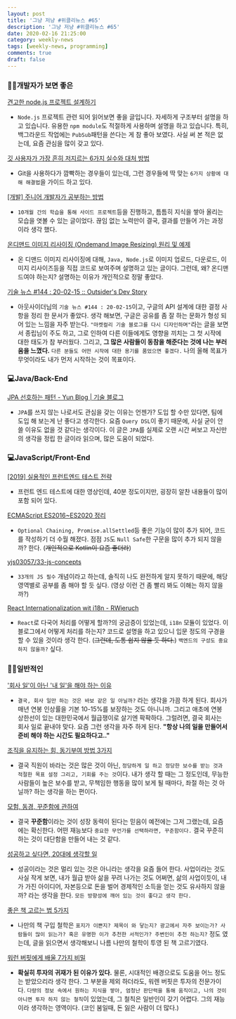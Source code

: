 ```yaml
---
layout: post
title: '그냥 저냥 #위클리뉴스 #65'
description: '그냥 저냥 #위클리뉴스 #65'
date: 2020-02-16 21:25:00
category: weekly-news
tags: [weekly-news, programming]
comments: true
draft: false
---
```


### 👍🏻개발자가 보면 좋은

[견고한 node.js 프로젝트 설계하기](https://velog.io/@hopsprings2/%EA%B2%AC%EA%B3%A0%ED%95%9C-node.js-%ED%94%84%EB%A1%9C%EC%A0%9D%ED%8A%B8-%EC%95%84%ED%82%A4%ED%85%8D%EC%B3%90-%EC%84%A4%EA%B3%84%ED%95%98%EA%B8%B0?fbclid=IwAR1EQrbvRXgFUe3tbnOHgGfK4yRthBC8ZwZIyp4hAsXfR-zoQmBbp9WCRsY)

- `Node.js` 프로젝트 관련 되어 읽어보면 좋을 글입니다. 자세하게 구조부터 설명을 하고 있습니다. 유용한 `npm module`도 적절하게 사용하며 설명을 하고 있습니다. 특히, 백그라운드 작업에는 `PubSub`패턴을 쓴다는 게 참 좋아 보였다. 사실 써 본 적은 없는데, 요즘 관심을 많이 갖고 있다.

[깃 사용자가 가장 흔히 저지르는 6가지 실수와 대처 방법](http://www.itworld.co.kr/news/142318?fbclid=IwAR3V210Nvav-lwy_WnNy6bzZ-pX6MA3_dQRq-oRiAET65AXC85btHa42bC4#csidx141596ceb4fa221a7af7cdd6402973f)

- Git을 사용하다가 깜빡하는 경우들이 있는데, 그런 경우들에 딱 맞는 `6가지 상황에 대해 해결법`을 가이드 하고 있다.

[[개발] 주니어 개발자가 공부하는 방법](https://medium.com/graphql-seoul/%EA%B0%9C%EB%B0%9C-%EC%A3%BC%EB%8B%88%EC%96%B4-%EA%B0%9C%EB%B0%9C%EC%9E%90%EA%B0%80-%EA%B3%B5%EB%B6%80%ED%95%98%EB%8A%94-%EB%B0%A9%EB%B2%95-677b58e4111d)

- `10개월 간의 학습을 통해 사이드 프로젝트`등을 진행하고, 틈틈히 지식을 쌓아 올리는 모습을 엿볼 수 있는 글이었다. 끊임 없는 노력만이 결국, 결과를 만들어 가는 과정이라 생각 했다.

[온디맨드 이미지 리사이징 (Ondemand Image Resizing) 원리 및 예제](https://roka88.dev/m/102)

- 온 디맨드 이미지 리사이징에 대해, `Java, Node.js`로 이미지 업로드, 다운로드, 이미지 리사이즈등을 직접 코드로 보여주며 설명하고 있는 글이다. 그런데, 왜? 온디맨드여야 하는지? 설명하는 이유가 개인적으로 정말 좋았다.

[기술 뉴스 #144 : 20-02-15 :: Outsider's Dev Story](https://blog.outsider.ne.kr/1477)

- 아웃사이더님의 `기술 뉴스 #144 : 20-02-15`이고, 구글의 API 설계에 대한 결정 사항을 정리 한 문서가 좋았다. 생각 해보면, 구글은 공유를 좀 잘 하는 문화가 형성 되어 있는 느낌을 자주 받는다. `"마켓컬리 기술 블로그를 다시 디자인하며"`라는 글을 보면서 종립님이 주도 하고, 그로 인하여 다른 이들에게도 영향을 끼치는 그 첫 시작에 대한 태도가 참 부러웠다. 그리고, **그 많은 사람들이 동참을 해준다는 것에 나는 부러움을 느꼈다.** `다른 분들도 어떤 시작에 대한 용기를 품었으면 좋겠다.` 나의 올해 목표가 무엇이라도 내가 먼저 시작하는 것이 목표이다.

### 💻Java/Back-End

[JPA 선호하는 패턴 - Yun Blog | 기술 블로그](https://cheese10yun.github.io/jpa-preference/)

- `JPA`를 쓰지 않는 나로서도 관심을 갖는 이유는 언젠가? 도입 할 수만 있다면, 팀에 도입 해 보는게 난 좋다고 생각한다. 요즘 `Query DSL`이 좋기 때문에, 사실 굳이 안 쓸 이유도 없을 것 같다는 생각이다. 이 글은 `JPA`를 실제로 오랜 시간 써보고 자신만의 생각을 정립 한 글이라 읽으며, 많은 도움이 되었다.

### 💻JavaScript/Front-End

[[2019] 실용적인 프런트엔드 테스트 전략](https://www.youtube.com/watch?v=q9d631Nl0_4&feature=youtu.be)

- 프런트 엔드 테스트에 대한 영상인데, 40분 정도이지만, 굉장히 알찬 내용들이 많이 포함 되어 있다.

[ECMAScript ES2016~ES2020 정리](https://junhobaik.github.io/es2016-es2020/)

- `Optional Chaining, Promise.allSettled`등 좋은 기능이 많이 추가 되어, 코드를 작성하기 더 수월 해졌다. 점점 `JS`도 `Null Safe`한 구문을 많이 추가 되지 않을까? 한다. (~~개인적으로 Kotlin이 요즘 좋더라~~)

[yjs03057/33-js-concepts](https://github.com/yjs03057/33-js-concepts)

- `33개의 JS 필수` 개념이라고 하는데, 솔직히 나도 완전하게 알지 못하기 때문에, 해당 영역별로 공부를 좀 해야 할 듯 싶다. (영상 이런 건 좀 빨리 봐도 이해는 하지 않을까?)

[React Internationalization wit i18n - RWieruch](https://www.robinwieruch.de/react-internationalization)

- `React`로 다국어 처리를 어떻게 할까?의 궁금증이 있었는데, `i18n` 모듈이 있었다. 이 블로그에서 어떻게 처리를 하는지? 코드로 설명을 하고 있으니 입문 정도의 구경을 할 수 있을 것이라 생각 한다. (~~그런데, 도통 쉽지 않을 듯 하다.~~) `백엔드의 구성도 중요하지 않을까?` 싶다.

### 🙌🏻일반적인

['회사 일'이 아닌 '내 일'을 해야 하는 이유](https://ppss.kr/archives/211984)

- `결국, 회사 일만 하는 것은 바보 같은 일 아닐까?` 라는 생각을 가끔 하게 된다. 회사가 매년 연봉 인상률을 기본 10-15%를 보장하는 것도 아니니까. 그리고 애초에 연봉 상한선이 있는 대한민국에서 월급쟁이로 살기엔 팍팍하다. 그럴려면, 결국 회사는 회사 일로 끝내야 맞다. 요즘 그런 생각을 자주 하게 된다. **"항상 나의 일을 만들어서 준비 해야 하는 시간도 필요하다고.."**

[조직을 유지하는 힘, 동기부여 방법 3가지](https://ppss.kr/archives/207383)

- 결국 직원이 바라는 것은 많은 것이 아닌, `정당하게 일 하고 정당한 보수를 받는 것과 적절한 목표 설정 그리고, 기회를 주는 것`이다. 내가 생각 할 때는 그 정도인데, 무능한 사람들이 높은 보수를 받고, 무책임한 행동을 많이 보게 될 때마다, 좌절 하는 것 아닐까? 하는 생각을 하는 편이다.

[모험, 동경, 꾸준함에 관하여](https://ppss.kr/archives/211611)

- 결국 **꾸준함**이라는 것이 성장 동력이 된다는 믿음이 예전에는 그저 그랬는데, 요즘에는 확신한다. 어떤 재능보다 `중요한 무언가를 선택하라면, 꾸준함이다.` 결국 꾸준히 하는 것이 대단함을 만들어 내는 것 같다.

[성공하고 싶다면, 20대에 생각할 일](https://ppss.kr/archives/210630)

- 성공이라는 것은 멀리 있는 것은 아니라는 생각을 요즘 들어 한다. 사업이라는 것도 사실 작게 보면, 내가 월급 받아 삶을 꾸려 나가는 것도 어쩌면, 삶의 사업이듯이, 내가 가진 아이디어, 자본등으로 돈을 벌어 경제적인 소득을 얻는 것도 유사하지 않을까? 라는 생각을 한다. `모든 방향성에 깨어 있는 것이 좋다고 생각 한다.`

[좋은 책 고르는 법 5가지](https://ppss.kr/archives/209486)

- 나만의 책 구입 철학은 `표지가 이쁜지? 제목이 와 닿는지? 광고에서 자주 보이는가? 사람들이 많이 읽는가? 혹은 유명한 이가 추천한 서적인가? 주변인이 추천 하는지?` 정도 였는데, 글을 읽으면서 생각해보니 나름 나만의 철학이 투영 된 책 고르기였다.

[워런 버핏에게 배울 7가지 비밀](https://ppss.kr/archives/210631)

- **확실히 투자의 귀재가 된 이유가 있다.** 물론, 시대적인 배경으로도 도움을 어느 정도는 받았으리라 생각 한다. 그 부분을 제외 하더라도, 워렌 버핏은 투자의 전문가이다. `다량의 정보 속에서 원하는 지식을 쌓아, 엄청난 판단력을 통해 움직이고, 나의 것이 아니면 투자 하지 않는 철칙`이 있었는데, 그 철칙은 일반인이 갖기 어렵다. 그의 재능이라 생각하는 영역이다. (코인 붐일때, 돈 잃은 사람이 더 많다.)
